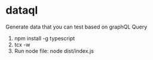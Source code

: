 # dataql
Generate data that you can test based on graphQL Query

1. npm install -g typescript
2. tcx -w
3. Run node file: node dist/index.js
